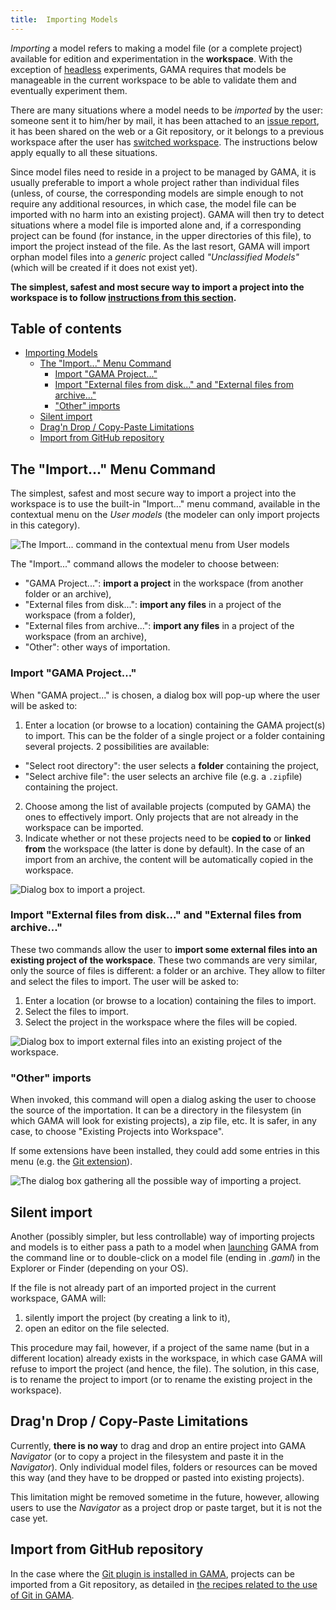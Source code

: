 ```yaml
---
title:  Importing Models
---
```




_Importing_ a model refers to making a model file (or a complete project) available for edition and experimentation in the **workspace**. With the exception of [headless](RunningHeadless) experiments, GAMA requires that models be manageable in the current workspace to be able to validate them and eventually experiment them.

There are many situations where a model needs to be _imported_ by the user: someone sent it to him/her by mail, it has been attached to an [issue report](Troubleshooting), it has been shared on the web or a Git repository, or it belongs to a previous workspace after the user has [switched workspace](ChangingWorkspace). The instructions below apply equally to all these situations.

Since model files need to reside in a project to be managed by GAMA, it is usually preferable to import a whole project rather than individual files (unless, of course, the corresponding models are simple enough to not require any additional resources, in which case, the model file can be imported with no harm into an existing project). GAMA will then try to detect situations where a model file is imported alone and, if a corresponding project can be found (for instance, in the upper directories of this file), to import the project instead of the file. As the last resort, GAMA will import orphan model files into a _generic_ project called _"Unclassified Models"_ (which will be created if it does not exist yet).

**The simplest, safest and most secure way to import a project into the workspace is to follow [instructions from this section](ImportingModels#import-gama-project).**

## Table of contents 

* [Importing Models](#importing-models)
  * [The "Import..." Menu Command](#the-import-menu-command)
    * [Import "GAMA Project..."](ImportingModels#import-gama-project)
    * [Import "External files from disk..." and "External files from archive..."](ImportingModels#import-external-files-from-disk-and-external-files-from-archive)
    * ["Other" imports](ImportingModels#other-imports)
  * [Silent import](#silent-import)
  * [Drag'n Drop / Copy-Paste Limitations](#dragn-drop--copy-paste-limitations)
  * [Import from GitHub repository](#import-from-gitHub-repository)


## The "Import..." Menu Command

The simplest, safest and most secure way to import a project into the workspace is to use the built-in "Import..." menu command, available in the contextual menu on the _User models_ (the modeler can only import projects in this category).

![The Import... command in the contextual menu from User models](/resources/images/workspaceProjectsAndModels/import_menu_file_import.png)

The "Import..." command allows the modeler to choose between:

* "GAMA Project...": **import a project** in the workspace (from another folder or an archive),
* "External files from disk...": **import any files** in a project of the workspace (from a folder),
* "External files from archive...": **import any files** in a project of the workspace (from an archive),
* "Other": other ways of importation.

### Import "GAMA Project..."

When "GAMA project..." is chosen, a dialog box will pop-up where the user will be asked to:

1. Enter a location (or browse to a location) containing the GAMA project(s) to import. This can be the folder of a single project or a folder containing several projects. 2 possibilities are available:
  * "Select root directory": the user selects a **folder** containing the project,
  * "Select archive file": the user selects an archive file (e.g. a `.zip`file) containing the project.
2. Choose among the list of available projects (computed by GAMA) the ones to effectively import. Only projects that are not already in the workspace can be imported.
3. Indicate whether or not these projects need to be **copied to** or **linked from** the workspace (the latter is done by default). In the case of an import from an archive, the content will be automatically copied in the workspace.

![Dialog box to import a project.](/resources/images/workspaceProjectsAndModels/import_dialog_import_projects.png)

### Import "External files from disk..." and "External files from archive..."

These two commands allow the user to **import some external files into an existing project of the workspace**. These two commands are very similar, only the source of files is different: a folder or an archive. They allow to filter and select the files to import. The user will be asked to:

1. Enter a location (or browse to a location) containing the files to import.
2. Select the files to import.
3. Select the project in the workspace where the files will be copied.

![Dialog box to import external files into an existing project of the workspace.](/resources/images/workspaceProjectsAndModels/import_dialog_import_external_files.png)


### "Other" imports

When invoked, this command will open a dialog asking the user to choose the source of the importation. It can be a directory in the filesystem (in which GAMA will look for existing projects), a zip file, etc. It is safer, in any case, to choose "Existing Projects into Workspace".

If some extensions have been installed, they could add some entries in this menu (e.g. the [Git extension](InstallingPlugins#git)).

![The dialog box gathering all the possible way of importing a project.](/resources/images/workspaceProjectsAndModels/import_dialog_import.png)



## Silent import
Another (possibly simpler, but less controllable) way of importing projects and models is to either pass a path to a model when [launching](Launching) GAMA from the command line or to double-click on a model file (ending in _.gaml_) in the Explorer or Finder (depending on your OS).

If the file is not already part of an imported project in the current workspace, GAMA will:

1. silently import the project (by creating a link to it),
2. open an editor on the file selected.

This procedure may fail, however, if a project of the same name (but in a different location) already exists in the workspace, in which case GAMA will refuse to import the project (and hence, the file). The solution, in this case, is to rename the project to import (or to rename the existing project in the workspace).




## Drag'n Drop / Copy-Paste Limitations
Currently, **there is no way** to drag and drop an entire project into GAMA _Navigator_ (or to copy a project in the filesystem and paste it in the _Navigator_). Only individual model files, folders or resources can be moved this way (and they have to be dropped or pasted into existing projects).

This limitation might be removed sometime in the future, however, allowing users to use the _Navigator_ as a project drop or paste target, but it is not the case yet.



## Import from GitHub repository

In the case where the [Git plugin is installed in GAMA](InstallingPlugins#git), projects can be imported from a Git repository, as detailed in [the recipes related to the use of Git in GAMA](Using_Git).


